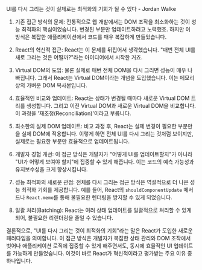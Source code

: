 UI를 다시 그리는 것이 실제로는 최적화의 기회가 될 수 있다 - Jordan Walke

1. 기존 접근 방식의 문제:
   전통적으로 웹 개발에서는 DOM 조작을 최소화하는 것이 성능 최적화의 핵심이었습니다. 변경된 부분만 업데이트하려고 노력했죠. 하지만 이 방식은 복잡한 애플리케이션에서 코드를 매우 복잡하게 만들었습니다.

2. React의 혁신적 접근:
   React는 이 문제를 뒤집어서 생각했습니다. "매번 전체 UI를 새로 그리는 것은 어떨까?"라는 아이디어에서 시작한 거죠.

3. Virtual DOM의 도입:
   물론 실제로 매번 전체 DOM을 다시 그리면 성능이 매우 나빠집니다. 그래서 React는 Virtual DOM이라는 개념을 도입했습니다. 이는 메모리 상의 가벼운 DOM 복사본입니다.

4. 효율적인 비교와 업데이트:
   React는 상태가 변경될 때마다 새로운 Virtual DOM 트리를 생성합니다. 그리고 이전 Virtual DOM과 새로운 Virtual DOM을 비교합니다. 이 과정을 '재조정(Reconciliation)'이라고 부릅니다.

5. 최소한의 실제 DOM 업데이트:
   비교 과정 후, React는 실제 변경이 필요한 부분만을 실제 DOM에 적용합니다. 이렇게 하면 전체 UI를 다시 그리는 것처럼 보이지만, 실제로는 필요한 부분만 효율적으로 업데이트됩니다.

6. 개발자 경험 개선:
   이 접근 방식은 개발자가 "어떻게 UI를 업데이트할지"가 아니라 "UI가 어떻게 보여야 할지"에 집중할 수 있게 해줍니다. 이는 코드의 예측 가능성과 유지보수성을 크게 향상시킵니다.

7. 성능 최적화의 새로운 관점:
   전체를 다시 그리는 접근 방식은 역설적으로 더 나은 성능 최적화 기회를 제공합니다. 예를 들어, React의 `shouldComponentUpdate` 메서드나 `React.memo`를 통해 불필요한 렌더링을 방지할 수 있게 되었습니다.

8. 일괄 처리(Batching):
   React는 여러 상태 업데이트를 일괄적으로 처리할 수 있게 되어, 불필요한 리렌더링을 줄일 수 있습니다.

결론적으로, "UI를 다시 그리는 것이 최적화의 기회"라는 말은 React가 도입한 새로운 패러다임을 의미합니다. 이 접근 방식은 개발자가 복잡한 상태 관리와 DOM 조작에서 벗어나 애플리케이션 로직에 집중할 수 있게 해주면서도, 동시에 효율적인 UI 업데이트를 가능하게 만들었습니다. 이것이 바로 React가 혁신적이라고 평가받는 주요 이유 중 하나입니다.

